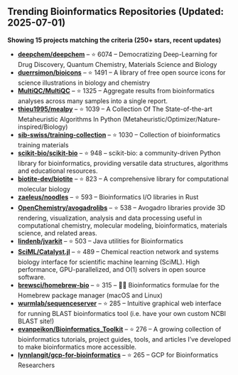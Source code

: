 ## Trending Bioinformatics Repositories (Updated: 2025-07-01)

**Showing 15 projects matching the criteria (250+ stars, recent updates)**

- **[deepchem/deepchem](https://github.com/deepchem/deepchem)** – ⭐ 6074 – Democratizing Deep-Learning for Drug Discovery, Quantum Chemistry, Materials Science and Biology
- **[duerrsimon/bioicons](https://github.com/duerrsimon/bioicons)** – ⭐ 1491 – A library of free open source icons for science illustrations in biology and chemistry
- **[MultiQC/MultiQC](https://github.com/MultiQC/MultiQC)** – ⭐ 1325 – Aggregate results from bioinformatics analyses across many samples into a single report.
- **[thieu1995/mealpy](https://github.com/thieu1995/mealpy)** – ⭐ 1039 – A Collection Of The State-of-the-art Metaheuristic Algorithms In Python (Metaheuristic/Optimizer/Nature-inspired/Biology)
- **[sib-swiss/training-collection](https://github.com/sib-swiss/training-collection)** – ⭐ 1030 – Collection of bioinformatics training materials
- **[scikit-bio/scikit-bio](https://github.com/scikit-bio/scikit-bio)** – ⭐ 948 – scikit-bio: a community-driven Python library for bioinformatics, providing versatile data structures, algorithms and educational resources.
- **[biotite-dev/biotite](https://github.com/biotite-dev/biotite)** – ⭐ 823 – A comprehensive library for computational molecular biology
- **[zaeleus/noodles](https://github.com/zaeleus/noodles)** – ⭐ 593 – Bioinformatics I/O libraries in Rust
- **[OpenChemistry/avogadrolibs](https://github.com/OpenChemistry/avogadrolibs)** – ⭐ 538 – Avogadro libraries provide 3D rendering, visualization, analysis and data processing useful in computational chemistry, molecular modeling, bioinformatics, materials science, and related areas.
- **[lindenb/jvarkit](https://github.com/lindenb/jvarkit)** – ⭐ 503 – Java utilities for Bioinformatics
- **[SciML/Catalyst.jl](https://github.com/SciML/Catalyst.jl)** – ⭐ 489 – Chemical reaction network and systems biology interface for scientific machine learning (SciML). High performance, GPU-parallelized, and O(1) solvers in open source software.
- **[brewsci/homebrew-bio](https://github.com/brewsci/homebrew-bio)** – ⭐ 315 – :beer::microscope: Bioinformatics formulae for the Homebrew package manager (macOS and Linux)
- **[wurmlab/sequenceserver](https://github.com/wurmlab/sequenceserver)** – ⭐ 285 – Intuitive graphical web interface for running BLAST bioinformatics tool (i.e. have your own custom NCBI BLAST site!)
- **[evanpeikon/Bioinformatics_Toolkit](https://github.com/evanpeikon/Bioinformatics_Toolkit)** – ⭐ 276 – A growing collection of bioinformatics tutorials, project guides, tools, and articles I’ve developed to make bioinformatics more accessible.
- **[lynnlangit/gcp-for-bioinformatics](https://github.com/lynnlangit/gcp-for-bioinformatics)** – ⭐ 265 – GCP for Bioinformatics Researchers
